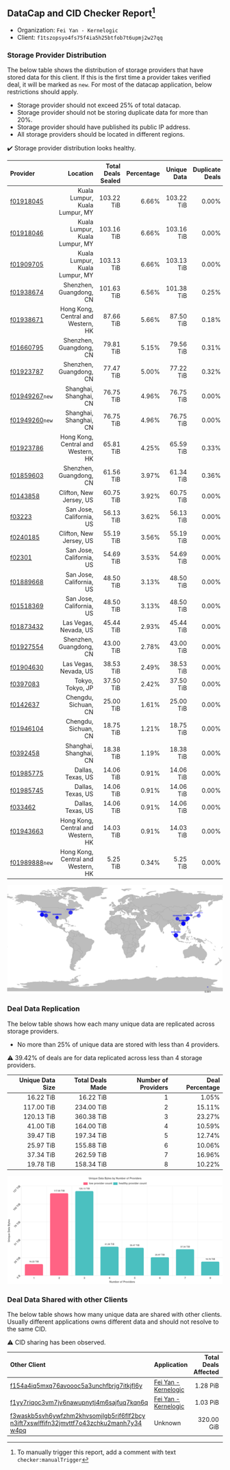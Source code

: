 ## DataCap and CID Checker Report[^1]
 - Organization: `Fei Yan - Kernelogic`
 - Client: `f1tszopsyo4fs75f4ia5h25btfob7t6upmj2w27qq`
### Storage Provider Distribution
The below table shows the distribution of storage providers that have stored data for this client.
If this is the first time a provider takes verified deal, it will be marked as `new`.
For most of the datacap application, below restrictions should apply.
 - Storage provider should not exceed 25% of total datacap.
 - Storage provider should not be storing duplicate data for more than 20%.
 - Storage provider should have published its public IP address.
 - All storage providers should be located in different regions.

✔️ Storage provider distribution looks healthy.

| Provider                                                    |                           Location | Total Deals Sealed | Percentage | Unique Data | Duplicate Deals |
| :---------------------------------------------------------- | ---------------------------------: | -----------------: | ---------: | ----------: | --------------: |
| [f01918045](https://filfox.info/en/address/f01918045)       |     Kuala Lumpur, Kuala Lumpur, MY |         103.22 TiB |      6.66% |  103.22 TiB |           0.00% |
| [f01918046](https://filfox.info/en/address/f01918046)       |     Kuala Lumpur, Kuala Lumpur, MY |         103.16 TiB |      6.66% |  103.16 TiB |           0.00% |
| [f01909705](https://filfox.info/en/address/f01909705)       |     Kuala Lumpur, Kuala Lumpur, MY |         103.13 TiB |      6.66% |  103.13 TiB |           0.00% |
| [f01938674](https://filfox.info/en/address/f01938674)       |            Shenzhen, Guangdong, CN |         101.63 TiB |      6.56% |  101.38 TiB |           0.25% |
| [f01938671](https://filfox.info/en/address/f01938671)       | Hong Kong, Central and Western, HK |          87.66 TiB |      5.66% |   87.50 TiB |           0.18% |
| [f01660795](https://filfox.info/en/address/f01660795)       |            Shenzhen, Guangdong, CN |          79.81 TiB |      5.15% |   79.56 TiB |           0.31% |
| [f01923787](https://filfox.info/en/address/f01923787)       |            Shenzhen, Guangdong, CN |          77.47 TiB |      5.00% |   77.22 TiB |           0.32% |
| [f01949267](https://filfox.info/en/address/f01949267)`new`  |             Shanghai, Shanghai, CN |          76.75 TiB |      4.96% |   76.75 TiB |           0.00% |
| [f01949260](https://filfox.info/en/address/f01949260)`new`  |             Shanghai, Shanghai, CN |          76.75 TiB |      4.96% |   76.75 TiB |           0.00% |
| [f01923786](https://filfox.info/en/address/f01923786)       | Hong Kong, Central and Western, HK |          65.81 TiB |      4.25% |   65.59 TiB |           0.33% |
| [f01859603](https://filfox.info/en/address/f01859603)       |            Shenzhen, Guangdong, CN |          61.56 TiB |      3.97% |   61.34 TiB |           0.36% |
| [f0143858](https://filfox.info/en/address/f0143858)         |            Clifton, New Jersey, US |          60.75 TiB |      3.92% |   60.75 TiB |           0.00% |
| [f03223](https://filfox.info/en/address/f03223)             |           San Jose, California, US |          56.13 TiB |      3.62% |   56.13 TiB |           0.00% |
| [f0240185](https://filfox.info/en/address/f0240185)         |            Clifton, New Jersey, US |          55.19 TiB |      3.56% |   55.19 TiB |           0.00% |
| [f02301](https://filfox.info/en/address/f02301)             |           San Jose, California, US |          54.69 TiB |      3.53% |   54.69 TiB |           0.00% |
| [f01889668](https://filfox.info/en/address/f01889668)       |           San Jose, California, US |          48.50 TiB |      3.13% |   48.50 TiB |           0.00% |
| [f01518369](https://filfox.info/en/address/f01518369)       |           San Jose, California, US |          48.50 TiB |      3.13% |   48.50 TiB |           0.00% |
| [f01873432](https://filfox.info/en/address/f01873432)       |              Las Vegas, Nevada, US |          45.44 TiB |      2.93% |   45.44 TiB |           0.00% |
| [f01927554](https://filfox.info/en/address/f01927554)       |            Shenzhen, Guangdong, CN |          43.00 TiB |      2.78% |   43.00 TiB |           0.00% |
| [f01904630](https://filfox.info/en/address/f01904630)       |              Las Vegas, Nevada, US |          38.53 TiB |      2.49% |   38.53 TiB |           0.00% |
| [f0397083](https://filfox.info/en/address/f0397083)         |                   Tokyo, Tokyo, JP |          37.50 TiB |      2.42% |   37.50 TiB |           0.00% |
| [f0142637](https://filfox.info/en/address/f0142637)         |               Chengdu, Sichuan, CN |          25.00 TiB |      1.61% |   25.00 TiB |           0.00% |
| [f01946104](https://filfox.info/en/address/f01946104)       |               Chengdu, Sichuan, CN |          18.75 TiB |      1.21% |   18.75 TiB |           0.00% |
| [f0392458](https://filfox.info/en/address/f0392458)         |             Shanghai, Shanghai, CN |          18.38 TiB |      1.19% |   18.38 TiB |           0.00% |
| [f01985775](https://filfox.info/en/address/f01985775)       |                  Dallas, Texas, US |          14.06 TiB |      0.91% |   14.06 TiB |           0.00% |
| [f01985745](https://filfox.info/en/address/f01985745)       |                  Dallas, Texas, US |          14.06 TiB |      0.91% |   14.06 TiB |           0.00% |
| [f033462](https://filfox.info/en/address/f033462)           |                  Dallas, Texas, US |          14.06 TiB |      0.91% |   14.06 TiB |           0.00% |
| [f01943663](https://filfox.info/en/address/f01943663)       | Hong Kong, Central and Western, HK |          14.03 TiB |      0.91% |   14.03 TiB |           0.00% |
| [f01989888](https://filfox.info/en/address/f01989888)`new`  | Hong Kong, Central and Western, HK |           5.25 TiB |      0.34% |    5.25 TiB |           0.00% |

![Provider Distribution](https://raw.githubusercontent.com/data-preservation-programs/filplus-checker-assets/main/filecoin-project/filecoin-plus-large-datasets/issues/1006/1671085489096.png)
### Deal Data Replication
The below table shows how each many unique data are replicated across storage providers.
- No more than 25% of unique data are stored with less than 4 providers.

⚠️ 39.42% of deals are for data replicated across less than 4 storage providers.

| Unique Data Size | Total Deals Made | Number of Providers | Deal Percentage |
| ---------------: | ---------------: | ------------------: | --------------: |
|        16.22 TiB |        16.22 TiB |                   1 |           1.05% |
|       117.00 TiB |       234.00 TiB |                   2 |          15.11% |
|       120.13 TiB |       360.38 TiB |                   3 |          23.27% |
|        41.00 TiB |       164.00 TiB |                   4 |          10.59% |
|        39.47 TiB |       197.34 TiB |                   5 |          12.74% |
|        25.97 TiB |       155.88 TiB |                   6 |          10.06% |
|        37.34 TiB |       262.59 TiB |                   7 |          16.96% |
|        19.78 TiB |       158.34 TiB |                   8 |          10.22% |

![Replication Distribution](https://raw.githubusercontent.com/data-preservation-programs/filplus-checker-assets/main/filecoin-project/filecoin-plus-large-datasets/issues/1006/1671085489614.png)
### Deal Data Shared with other Clients
The below table shows how many unique data are shared with other clients.
Usually different applications owns different data and should not resolve to the same CID.

⚠️ CID sharing has been observed.

| Other Client                                                                                                                                                                                                              | Application                                                                                           | Total Deals Affected | Unique CIDs |        Verifier |
| :------------------------------------------------------------------------------------------------------------------------------------------------------------------------------------------------------------------------ | :---------------------------------------------------------------------------------------------------- | -------------------: | ----------: | --------------: |
| [f154a4iq5mxq76avoooc5a3unchfbrjg7itkjfl6y](https://filfox.info/en/address/f154a4iq5mxq76avoooc5a3unchfbrjg7itkjfl6y)                                                                                                     | [Fei Yan \- Kernelogic](https://github.com/filecoin-project/filecoin-plus-large-datasets/issues/1005) |             1.28 PiB |      11,040 | LDN v3 multisig |
| [f1yy7riqoc3vm7jv6nawupnytj4m6sajfuq7kqn6q](https://filfox.info/en/address/f1yy7riqoc3vm7jv6nawupnytj4m6sajfuq7kqn6q)                                                                                                     | [Fei Yan \- Kernelogic](https://github.com/filecoin-project/filecoin-plus-large-datasets/issues/1004) |             1.03 PiB |       9,545 | LDN v3 multisig |
| [f3waskb5svh6ywfzhm2khvsomjlgb5rif6flf2bcy<br/>n3ift7xswlffifn32jmvttf7o43zchku2manh7y34<br/>w4pq](https://filfox.info/en/address/f3waskb5svh6ywfzhm2khvsomjlgb5rif6flf2bcyn3ift7xswlffifn32jmvttf7o43zchku2manh7y34w4pq) | Unknown                                                                                               |           320.00 GiB |           2 |         Unknown |

[^1]: To manually trigger this report, add a comment with text `checker:manualTrigger`
